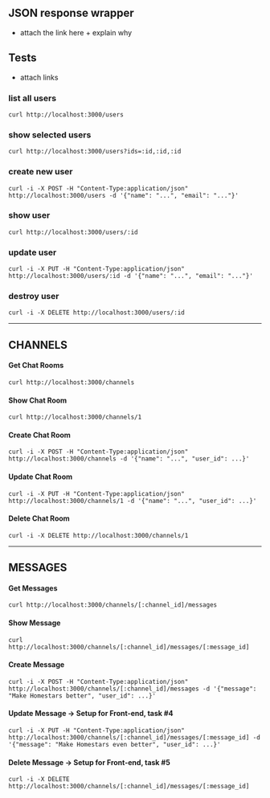 ## JSON response wrapper
- attach the link here + explain why

## Tests
- attach links

### list all users
```curl http://localhost:3000/users```

### show selected users
```curl http://localhost:3000/users?ids=:id,:id,:id```

### create new user
```curl -i -X POST -H "Content-Type:application/json" http://localhost:3000/users -d '{"name": "...", "email": "..."}'```

### show user
```curl http://localhost:3000/users/:id```

### update user
```curl -i -X PUT -H "Content-Type:application/json" http://localhost:3000/users/:id -d '{"name": "...", "email": "..."}'```

### destroy user
```curl -i -X DELETE http://localhost:3000/users/:id```

--------------

## CHANNELS

#### Get Chat Rooms
```curl http://localhost:3000/channels```

#### Show Chat Room
```curl http://localhost:3000/channels/1```

#### Create Chat Room
```curl -i -X POST -H "Content-Type:application/json" http://localhost:3000/channels -d '{"name": "...", "user_id": ...}'``` 

#### Update Chat Room
```curl -i -X PUT -H "Content-Type:application/json" http://localhost:3000/channels/1 -d '{"name": "...", "user_id": ...}'```

#### Delete Chat Room
```curl -i -X DELETE http://localhost:3000/channels/1```

--------------

## MESSAGES

#### Get Messages
```curl http://localhost:3000/channels/[:channel_id]/messages```

#### Show Message
```curl http://localhost:3000/channels/[:channel_id]/messages/[:message_id]```

#### Create Message
```curl -i -X POST -H "Content-Type:application/json" http://localhost:3000/channels/[:channel_id]/messages -d '{"message": "Make Homestars better", "user_id": ...}'``` 

#### Update Message -> Setup for Front-end, task #4
```curl -i -X PUT -H "Content-Type:application/json" http://localhost:3000/channels/[:channel_id]/messages/[:message_id] -d '{"message": "Make Homestars even better", "user_id": ...}'``` 

#### Delete Message -> Setup for Front-end, task #5
```curl -i -X DELETE http://localhost:3000/channels/[:channel_id]/messages/[:message_id]```